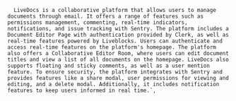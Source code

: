       LiveDocs is a collaborative platform that allows users to manage documents through email. It offers a range of features such as permissions management, commenting, real-time indicators, notifications, and issue tracking with Sentry. The platform includes a Document Editor Page with authentication provided by Clerk, as well as real-time features powered by Liveblocks. Users can authenticate and access real-time features on the platform's homepage. The platform also offers a Collaborative Editor Room, where users can edit document titles and view a list of all documents on the homepage. LiveDocs also supports floating and sticky comments, as well as a user mention feature. To ensure security, the platform integrates with Sentry and provides features like a share modal, user permissions for viewing and editing, and a delete modal. Additionally, it includes notification features to keep users informed in real time.`,
